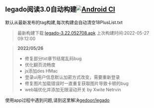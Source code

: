## legado阅读3.0自动构建[![Android CI](https://github.com/10bits/gedoor-Build/workflows/Android%20CI/badge.svg)](https://github.com/10bits/gedoor-Build/actions)

默认从最新发布的tag构建,每次构建会自动清空18PlusList.txt

> 最新构建下载:[legado-3.22.052708.apk](https://github.com/10bits/gedoor-Build/releases/download/legado-3.22.052708/legado-3.22.052708.apk) 上次构建时间:2022-05-27 09:12:00
<!--start-->
> **2022/05/26**
> 
> * 修复部分txt章节结尾乱码bug
> * 优化翻页流畅度
> * js添加des HMac
> * 登录ui用户信息默认加密方式改变，需要重新登录
> * 修复图片加载错误时一直重复获取图片导致卡顿的bug
> * web端优化并添加无限滚动开关 by Xwite Netrvin
<!--end-->
  
使用app过程中遇到问题,请到这里解决[gedoor/legado](https://github.com/gedoor/legado/issues)


